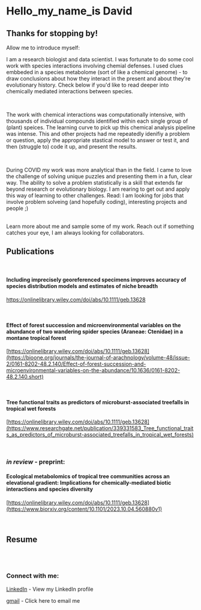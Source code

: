 
# Hello_my_name_is David

## Thanks for stopping by!

Allow me to introduce myself:


I am a research biologist and data scientist. I was fortunate to do some cool work with species interactions involving chemial defenses. I used clues embbeded in a species metabolome (sort of like a chemical genome) - to draw conclusions about how they interact in the present and about they're evolutionary history. Check below if you'd like to read deeper into chemically mediated interactions between species.

 <br>

 The work with chemical interactions was computationally intensive, with thousands of individual compounds identified within each single group of (plant) speices. The learning curve to pick up this chemical analysis pipeline was intense. This and other projects had me repeatedly idenifiy a problem or question, apply the appropriate stastical model to answer or test it, and then (struggle to) code it up, and present the results.

 <br>

 During COVID my work was more analytical than in the field. I came to love the challenge of solving unique puzzles and presenting them in a fun, clear way. The ability to solve a problem statistically is a skill that extends far beyond research or evolutionary biology. I am rearing to get out and apply this way of learning to other challenges. Read: I am looking for jobs that involve problem solveing (and hopefully coding), interesting projects and people ;) 

<br>
Learn more about me and sample some of my work. Reach out if something catches your eye, I am always looking for collaborators. 

<br>


## Publications
<br>

#### Including imprecisely georeferenced specimens improves accuracy of species distribution models and estimates of niche breadth

https://onlinelibrary.wiley.com/doi/abs/10.1111/geb.13628

<br>

#### Effect of forest succession and microenvironmental variables on the abundance of two wandering spider species (Araneae: Ctenidae) in a montane tropical forest

[https://onlinelibrary.wiley.com/doi/abs/10.1111/geb.13628](https://bioone.org/journals/the-journal-of-arachnology/volume-48/issue-2/0161-8202-48.2.140/Effect-of-forest-succession-and-microenvironmental-variables-on-the-abundance/10.1636/0161-8202-48.2.140.short)

<br>

#### Tree functional traits as predictors of microburst-associated treefalls in tropical wet forests

[https://onlinelibrary.wiley.com/doi/abs/10.1111/geb.13628](https://www.researchgate.net/publication/339331583_Tree_functional_traits_as_predictors_of_microburst-associated_treefalls_in_tropical_wet_forests)

<br>

### ***in review* - preprint:**

#### Ecological metabolomics of tropical tree communities across an elevational gradient: Implications for chemically-mediated biotic interactions and species diversity

[https://onlinelibrary.wiley.com/doi/abs/10.1111/geb.13628](https://www.biorxiv.org/content/10.1101/2023.10.04.560880v1)

<br>

## Resume
<br>


<br>

### Connect with me:
[LinkedIn](https://www.linkedin.com/in/d-henders/)  - View my LinkedIn profile
<br>

[gmail](dhenders013@gmail.com)  - Click here to email me
 
<br>

